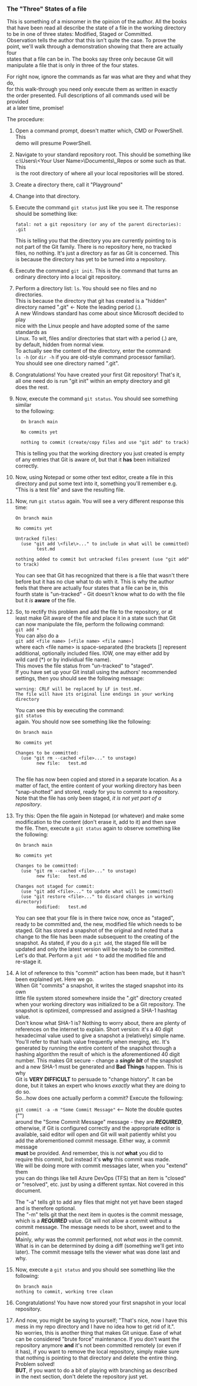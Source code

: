 ### The "Three" States of a file  

This is something of a misnomer in the opinion of the author. All the books  
that have been read all describe the state of a file in the working directory  
to be in one of three states: Modified, Staged or Committed.  
Observation tells the author that this isn't quite the case. To prove the  
point, we'll walk through a demonstration showing that there are actually four  
states that a file can be in. The books say three only because Git will  
manipulate a file that is only in three of the four states.  

For right now, ignore the commands as far was what are they and what they do,  
for this walk-through you need only execute them as written in exactly  
the order presented. Full descriptions of all commands used will be provided  
at a later time, promise!

The procedure:
  1.  Open a command prompt, doesn't matter which, CMD or PowerShell. This  
      demo will presume PowerShell.
  2.  Navigate to your standard repository root. This should be something like  
      c:\Users\\\<Your User Name>\Documents\\_Repos or some such as that. This  
      is the root directory of where all your local repositories will be stored.  
  3.  Create a directory there, call it "Playground"
  4.  Change into that directory.
  5.  Execute the command `git status` just like you see it. The response  
      should be something like:

      `fatal: not a git repository (or any of the parent directories): .git`  

      This is telling you that the directory you are currently pointing to is  
      not part of the Git family. There is no repository here, no tracked  
      files, no nothing. It's just a directory as far as Git is concerned. This  
      is because the directory has yet to be turned into a repository.  
  6.  Execute the command `git init`.  This is the command that turns an  
      ordinary directory into a local git repository.  
  7.  Perform a directory list: `ls`. You should see no files and no  
      directories.  
      This is because the directory that git has created is a "hidden"  
      directory named ".git" <- Note the leading period (.).  
      A new Windows standard has come about since Microsoft decided to play  
      nice with the Linux people and have adopted some of the same standards as  
      Linux. To wit, files and/or directories that start with a period (.) are,  
      by default, hidden from normal view.  
      To actually see the content of the directory, enter the command:  
      `ls -h` (or `dir -h` if you are old-style command processor familiar).  
      You should see one directory named ".git".
  8.  Congratulations! You have created your first Git repository! That's it,  
      all one need do is run "git init" within an empty directory and git  
      does the rest.
  9.  Now, execute the command `git status`. You should see something similar  
      to the following:

      ```
        On branch main

        No commits yet

        nothing to commit (create/copy files and use "git add" to track)  

      ```  
      This is telling you that the working directory you just created is empty  
      of any entries that Git is aware of, but that it **has** been initialized  
      correctly.
  10. Now, using Notepad or some other text editor, create a file in this  
      directory and put some text into it, something you'll remember e.g.  
      "This is a test file" and save the resulting file.  
  11. Now, run `git status` again. You will see a very different response this  
      time:  

      ```  
      On branch main

      No commits yet

      Untracked files:
        (use "git add \<file\>..." to include in what will be committed)
              test.md
      
      nothing added to commit but untracked files present (use "git add" to track)  

      ```  
      You can see that Git has recognized that there is a file that wasn't there  
      before but it has no clue what to do with it. This is why the author  
      feels that there are actually four states that a file can be in, this  
      fourth state is "un-tracked" - Git doesn't know what to do with the file  
      but it _is_ **aware** of the file.  
  12. So, to rectify this problem and add the file to the repository, or at  
      least make Git aware of the file and place it in a state such that Git  
      can now manipulate the file, perform the following command:  
      `git add *`  
      You can also do a  
      `git add <file name> [<file name> <file name>]`  
      where each \<file name\> is space-separated (the brackets [] represent  
      additional, optionally included files. IOW, one may either add by  
      wild card (*) or by individual file name).  
      This moves the file status from "un-tracked" to "staged".  
      If you have set up your Git install using the authors' recommended  
      settings, then you should see the following message:

      ```
      warning: CRLF will be replaced by LF in test.md.  
      The file will have its original line endings in your working directory  
      ```

      You can see this by executing the command:  
      `git status`  
      again. You should now see something like the following:

      ```
      On branch main

      No commits yet

      Changes to be committed:
        (use "git rm --cached <file>..." to unstage)
              new file:   test.md
              
      ```  

      The file has now been copied and stored in a separate location. As a  
      matter of fact, the entire content of your working directory has been  
      "snap-shotted" and stored, ready for you to commit to a repository.  
      Note that the file has only been staged, _it is not yet part of a  
      repository_.
  13. Try this: Open the file again in Notepad (or whatever) and make some  
      modification to the content (don't erase it, add to it) and then save  
      the file. Then, execute a `git status` again to observe something like  
      the following:

      ```
      On branch main

      No commits yet

      Changes to be committed:
        (use "git rm --cached <file>..." to unstage)
              new file:   test.md

      Changes not staged for commit:
        (use "git add <file>..." to update what will be committed)
        (use "git restore <file>..." to discard changes in working directory)
              modified:   test.md

      ```  
      You can see that your file is in there twice now, once as "staged",  
      ready to be committed and, the new, modified file which needs to be  
      staged. Git has stored a snapshot of the original and noted that a  
      change to the file has been made subsequent to the creating of the  
      snapshot. As stated, if you do a `git add`, the staged file will be  
      updated and only the latest version will be ready to be committed.  
      Let's do that. Perform a `git add *` to add the modified file and  
      re-stage it.
  14. A lot of reference to this "commit" action has been made, but it hasn't  
      been explained yet. Here we go.  
      When Git "commits" a snapshot, it writes the staged snapshot into its own  
      little file system stored somewhere inside the ".git" directory created  
      when your working directory was initialized to be a Git repository. The  
      snapshot is optimized, compressed and assigned a SHA-1 hashtag value.  
      Don't know what SHA-1 is? Nothing to worry about, there are plenty of  
      references on the internet to explain. Short version: it's a 40 digit  
      hexadecimal value used to give a snapshot a (relatively) simple name.  
      You'll refer to that hash value frequently when merging, etc. It's  
      generated by running the entire content of the snapshot through a  
      hashing algorithm the result of which is the aforementioned 40 digit  
      number. This makes Git secure - change a **_single bit_** of the snapshot  
      and a new SHA-1 must be generated and **Bad Things** happen. This is why  
      Git is **VERY DIFFICULT** to persuade to "change history". It can be  
      done, but it takes an expert who knows _exactly_ what they are doing to  
      do so.  
      So...how does one actually perform a commit? Execute the following:  

      `git commit -a -m "Some Commit Message"`  <-- Note the double quotes ("")  
      around the "Some Commit Message" message - they are **_REQUIRED_**,  
      otherwise, if Git is configured correctly and the appropriate editor is  
      available, said editor will open and Git will wait patiently whilst you  
      add the aforementioned commit message. Either way, a commit message  
      **must** be provided. And remember, this is _not_ **what** you did to  
      require this commit, but instead it's **why** this commit was made.  
      We will be doing more with commit messages later, when you "extend" them  
      you can do things like tell Azure DevOps (TFS) that an item is "closed"  
      or "resolved", etc. just by using a different syntax. Not covered in this  
      document.

      The "-a" tells git to add any files that might not yet have been staged  
      and is therefore optional.  
      The "-m" tells git that the next item in quotes is the commit message,   
      which is a **_REQUIRED_** value. Git will not allow a commit without a  
      commit message. The message needs to be short, sweet and to the point.  
      Mainly, _why_ was the commit performed, not _what was in_ the commit.  
      What is in can be determined by doing a diff (something we'll get into  
      later). The commit message tells the viewer what was done last and why.  
  15. Now, execute a `git status` and you should see something like the  
      following:

      ```
      On branch main
      nothing to commit, working tree clean
      ```
  16. Congratulations! You have now stored your first snapshot in your local  
      repository.  
  17. And now, you might be saying to yourself; "That's nice, now I have this  
      mess in my repo directory and I have no idea how to get rid of it.".  
      No worries, this is another thing that makes Git unique. Ease of what  
      can be considered "brute force" maintenance. If you don't want the  
      repository anymore **and** it's not been committed remotely (or even if  
      it has), if you want to remove the local repository, simply make sure  
      that nothing is pointing to that directory and delete the entire thing.  
      Problem solved!  
      **BUT**, if you want to do a bit of playing with branching as described  
      in the next section, don't delete the repository just yet.  
      
